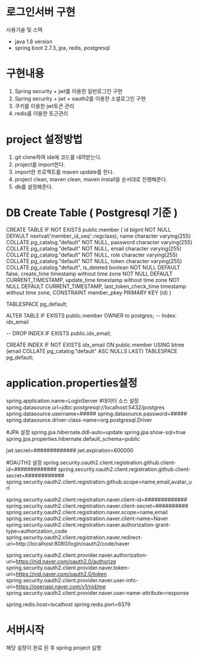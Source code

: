 # 로그인서버 구현
 사용기술 및 스택
 - java 1.8 version
 - spring boot 2.7.3, jpa, redis, postgresql

# 구현내용
 1. Spring security + jwt를 이용한 일반로그인 구현
 2. Spring security + jwt + oauth2를 이용한 소셜로그인 구현
 3. 쿠키를 이용한 jwt토큰 관리
 4. redis를 이용한 토근관리

# project 설정방법
 1. git clone하여 ide에 코드를 내려받는다.
 2. project를 import한다.
 3. import한 프로젝트를 maven update를 한다.
 4. project clean, maven clean, maven install을 순서대로 진행해준다.
 5. db를 설정해준다.

# DB Create Table ( Postgresql 기준 )
  CREATE TABLE IF NOT EXISTS public.member
  (
      id bigint NOT NULL DEFAULT nextval('member_id_seq'::regclass),
      name character varying(255) COLLATE pg_catalog."default" NOT NULL,
      password character varying(255) COLLATE pg_catalog."default" NOT NULL,
      email character varying(255) COLLATE pg_catalog."default" NOT NULL,
      role character varying(255) COLLATE pg_catalog."default" NOT NULL,
      token character varying(255) COLLATE pg_catalog."default",
      is_deleted boolean NOT NULL DEFAULT false,
      create_time timestamp without time zone NOT NULL DEFAULT CURRENT_TIMESTAMP,
      update_time timestamp without time zone NOT NULL DEFAULT CURRENT_TIMESTAMP,
      last_token_check_time timestamp without time zone,
      CONSTRAINT member_pkey PRIMARY KEY (id)
  )
  
  TABLESPACE pg_default;
  
  ALTER TABLE IF EXISTS public.member
      OWNER to postgres;
  -- Index: idx_email
  
  -- DROP INDEX IF EXISTS public.idx_email;
  
  CREATE INDEX IF NOT EXISTS idx_email
      ON public.member USING btree
      (email COLLATE pg_catalog."default" ASC NULLS LAST)
      TABLESPACE pg_default;
    
# application.properties설정
  spring.application.name=LoginServer
  #데이터 소스 설정
  spring.datasource.url=jdbc:postgresql://localhost:5432/postgres
  spring.datasource.username=#####
  spring.datasource.password=#####
  spring.datasource.driver-class-name=org.postgresql.Driver
  
  #JPA  설정
  spring.jpa.hibernate.ddl-auto=update
  spring.jpa.show-sql=true
  spring.jpa.properties.hibernate.default_schema=public
  
  jwt.secret=#############
  jwt.expiration=600000
  
  #OAUTH2 설정
  spring.security.oauth2.client.registration.github.client-id=#############
  spring.security.oauth2.client.registration.github.client-secret=############
  spring.security.oauth2.client.registration.github.scope=name,email,avatar_url
  
  spring.security.oauth2.client.registration.naver.client-id=#############
  spring.security.oauth2.client.registration.naver.client-secret=##########
  spring.security.oauth2.client.registration.naver.scope=name,email
  spring.security.oauth2.client.registration.naver.client-name=Naver
  spring.security.oauth2.client.registration.naver.authorization-grant-type=authorization_code
  spring.security.oauth2.client.registration.naver.redirect-uri=http://localhost:8080/login/oauth2/code/naver
  
  spring.security.oauth2.client.provider.naver.authorization-uri=https://nid.naver.com/oauth2.0/authorize
  spring.security.oauth2.client.provider.naver.token-uri=https://nid.naver.com/oauth2.0/token
  spring.security.oauth2.client.provider.naver.user-info-uri=https://openapi.naver.com/v1/nid/me
  spring.security.oauth2.client.provider.naver.user-name-attribute=response
  
  spring.redis.host=localhost
  spring.redis.port=6379

# 서버시작
해당 설정이 완료 된 후 spring project 실행
